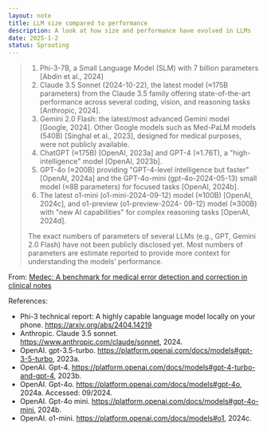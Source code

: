 ```yaml
---
layout: note
title: LLM size compared to performance
description: A look at how size and performance have evolved in LLMs
date: 2025-1-2
status: Sprouting
---
```



> 1. Phi-3-7B, a Small Language Model (SLM) with 7 billion parameters [Abdin et al., 2024]
> 2. Claude 3.5 Sonnet (2024-10-22), the latest model (≈175B parameters) from the Claude 3.5 family offering
>    state-of-the-art performance across several coding, vision, and reasoning tasks [Anthropic, 2024].
> 3. Gemini 2.0 Flash: the latest/most advanced Gemini model [Google, 2024]. Other Google models such as
>    Med-PaLM models (540B) [Singhal et al., 2023], designed for medical purposes, were not publicly available.
> 4. ChatGPT (≈175B) [OpenAI, 2023a] and GPT-4 (≈1.76T), a "high-intelligence" model [OpenAI, 2023b].
> 5. GPT-4o (≈200B) providing "GPT-4-level intelligence but faster" [OpenAI, 2024a] and the GPT-4o-mini
>    (gpt-4o-2024-05-13) small model (≈8B parameters) for focused tasks [OpenAI, 2024b].
> 6. The latest o1-mini (o1-mini-2024-09-12) model (≈100B) [OpenAI, 2024c], and o1-preview (o1-preview-2024-
>    09-12) model (≈300B) with "new AI capabilities" for complex reasoning tasks [OpenAI, 2024d]. 
> 
> The exact numbers of parameters of several LLMs (e.g., GPT, Gemini 2.0 Flash) have not been publicly disclosed yet.
> Most numbers of parameters are estimate reported to provide more context for understanding the models’ performance.

From:
[Medec: A benchmark for medical error detection and correction in clinical notes](https://arxiv.org/pdf/2412.19260)

References:
- Phi-3 technical report: A highly capable language model locally on your phone. https://arxiv.org/abs/2404.14219
- Anthropic. Claude 3.5 sonnet. https://www.anthropic.com/claude/sonnet, 2024.
- OpenAI. gpt-3.5-turbo. https://platform.openai.com/docs/models#gpt-3-5-turbo, 2023a.
- OpenAI. Gpt-4. https://platform.openai.com/docs/models#gpt-4-turbo-and-gpt-4, 2023b.
- OpenAI. Gpt-4o. https://platform.openai.com/docs/models#gpt-4o, 2024a. Accessed: 09/2024.
- OpenAI. Gpt-4o mini. https://platform.openai.com/docs/models#gpt-4o-mini, 2024b.
- OpenAI. o1-mini. https://platform.openai.com/docs/models#o1, 2024c.